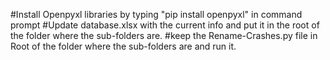 #Install Openpyxl libraries by typing "pip install openpyxl" in command prompt
#Update database.xlsx with the current info and put it in the root of the folder where the sub-folders are.
#keep the Rename-Crashes.py file in Root of the folder where the sub-folders are and run it.
